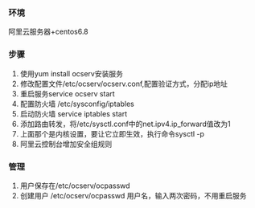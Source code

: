 ### 环境
阿里云服务器+centos6.8

### 步骤
1. 使用yum install ocserv安装服务
2. 修改配置文件/etc/ocserv/ocserv.conf,配置验证方式，分配ip地址
3. 重启服务service ocserv start
4. 配置防火墙 /etc/sysconfig/iptables
5. 启动防火墙 service iptables start
6. 添加路由转发，将/etc/sysctl.conf中的net.ipv4.ip_forward值改为1
7. 上面那个是内核设置，要让它立即生效，执行命令sysctl -p
8. 阿里云控制台增加安全组规则

### 管理
1. 用户保存在/etc/ocserv/ocpasswd
2. 创建用户 /etc/ocserv/ocpasswd 用户名，输入两次密码，不用重启服务
